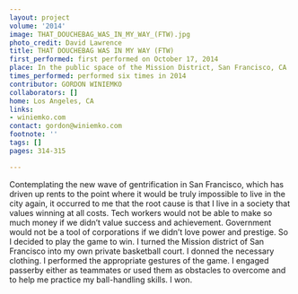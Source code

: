 ```yaml
---
layout: project
volume: '2014'
image: THAT_DOUCHEBAG_WAS_IN_MY_WAY_(FTW).jpg
photo_credit: David Lawrence
title: THAT DOUCHEBAG WAS IN MY WAY (FTW)
first_performed: first performed on October 17, 2014
place: In the public space of the Mission District, San Francisco, CA
times_performed: performed six times in 2014
contributor: GORDON WINIEMKO
collaborators: []
home: Los Angeles, CA
links:
- winiemko.com
contact: gordon@winiemko.com
footnote: ''
tags: []
pages: 314-315

---
```


Contemplating the new wave of gentrification in San Francisco, which has driven up rents to the point where it would be truly impossible to live in the city again, it occurred to me that the root cause is that I live in a society that values winning at all costs. Tech workers would not be able to make so much money if we didn’t value success and achievement. Government would not be a tool of corporations if we didn’t love power and prestige. So I decided to play the game to win. I turned the Mission district of San Francisco into my own private basketball court. I donned the necessary clothing. I performed the appropriate gestures of the game. I engaged passerby either as teammates or used them as obstacles to overcome and to help me practice my ball-handling skills. I won.
